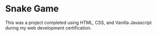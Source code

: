 # Snake Game
This was a project completed using HTML, CSS, and Vanilla Javascript during my web development certification.

